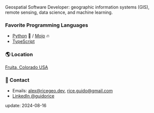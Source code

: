 Geospatial Software Developer: geographic information systems (GIS), remote sensing, data science, and machine learning.

### Favorite Programming Languages

* [Python](https://python.org) :snake: / [Mojo](https://www.modular.com/mojo) :fire: 
* [TypeScript](https://www.typescriptlang.org)

### :earth_americas: Location 

 [Fruita, Colorado USA](https://www.openstreetmap.org/#map=8/38.974/-108.680)

### :wave: Contact

* Emails: [alex@ricegeo.dev](mailto:alex@ricegeo.dev), [rice.guido@gmail.com](mailto:rice.guido@gmail.com)
* [LinkedIn @guidorice](https://www.linkedin.com/in/guidorice/)

update: 2024-08-16

